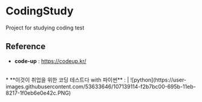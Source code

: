 # CodingStudy
 Project for studying coding test

## Reference 
 * **code-up** : <https://codeup.kr/>
 <br>
 * **이것이 취업을 위한 코딩 테스트다 with 파이썬** : 
 |
 ![python](https://user-images.githubusercontent.com/53633646/107139114-f2b7bc00-695b-11eb-8217-1f0eb6e0e42c.PNG)
